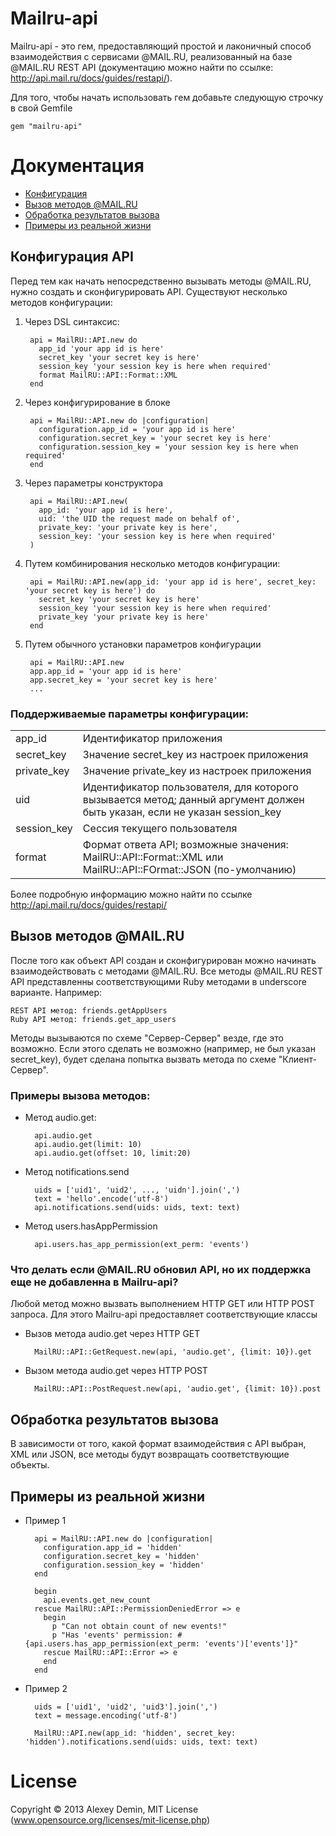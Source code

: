 # Mailru-api

Mailru-api - это гем, предоставляющий простой и лаконичный способ взаимодействия с сервисами @MAIL.RU, реализованный на базе @MAIL.RU REST API (документацию можно найти по ссылке: http://api.mail.ru/docs/guides/restapi/).

Для того, чтобы начать использовать гем добавьте следующую строчку в свой Gemfile

    gem "mailru-api"

# Документация

* [Конфигурация](#Конфигурация-api)
* [Вызов методов @MAIL.RU](#Вызов-методов-mailru)
* [Обработка результатов вызова](#Обработка-результатов-вызова)
* [Примеры из реальной жизни](#Примеры-из-реальной-жизни)


## Конфигурация API

Перед тем как начать непосредственно вызывать методы @MAIL.RU, нужно создать и сконфигурировать API. Существуют несколько методов конфигурации:

1. Через DSL синтаксис:

        api = MailRU::API.new do
          app_id 'your app id is here'
          secret_key 'your secret key is here'
          session_key 'your session key is here when required'
          format MailRU::API::Format::XML
        end

2. Через конфигурирование в блоке

        api = MailRU::API.new do |configuration|
          configuration.app_id = 'your app id is here'
          configuration.secret_key = 'your secret key is here'
          configuration.session_key = 'your session key is here when required'
        end

3. Через параметры конструктора

        api = MailRU::API.new(
          app_id: 'your app id is here', 
          uid: 'the UID the request made on behalf of', 
          private_key: 'your private key is here',
          session_key: 'your session key is here when required'
        )

4. Путем комбинирования несколько методов конфигурации:

        api = MailRU::API.new(app_id: 'your app id is here', secret_key: 'your secret key is here') do
          secret_key 'your secret key is here'
          session_key 'your session key is here when required'
          private_key 'your private key is here'
        end

5. Путем обычного установки параметров конфигурации

        api = MailRU::API.new
        app.app_id = 'your app id is here'
        app.secret_key = 'your secret key is here'
        ...

### Поддерживаемые параметры конфигурации:

<table>
  <tr><td>app_id</td><td>Идентификатор приложения</td></tr>
  <tr><td>secret_key</td><td>Значение secret_key из настроек приложения</td></tr>
  <tr><td>private_key</td><td>Значение private_key из настроек приложения</td></tr>
  <tr><td>uid</td><td>Идентификатор пользователя, для которого вызывается метод; данный аргумент должен быть указан, если не указан session_key</td></tr>
  <tr><td>session_key</td><td>Сессия текущего пользователя</td></tr>
  <tr><td>format</td><td>Формат ответа API; возможные значения: MailRU::API::Format::XML или MailRU::API::FOrmat::JSON (по-умолчанию)</td></tr>
</table>

Более подробную информацию можно найти по ссылке http://api.mail.ru/docs/guides/restapi/ 

## Вызов методов @MAIL.RU

После того как объект API создан и сконфигурирован можно начинать взаимодействовать с методами @MAIL.RU.
Все методы @MAIL.RU REST API представленны соответствующими Ruby методами в underscore варианте. Например:

    REST API метод: friends.getAppUsers
    Ruby API метод: friends.get_app_users

Методы вызываются по схеме "Сервер-Сервер" везде, где это возможно. Если этого сделать не возможно (например, не был указан secret_key), будет сделана попытка вызвать метода по схеме "Клиент-Сервер".

### Примеры вызова методов:

* Метод audio.get:

        api.audio.get
        api.audio.get(limit: 10)
        api.audio.get(offset: 10, limit:20)

* Метод notifications.send

        uids = ['uid1', 'uid2', ..., 'uidn'].join(',')
        text = 'hello'.encode('utf-8')
        api.notifications.send(uids: uids, text: text)

* Метод users.hasAppPermission

        api.users.has_app_permission(ext_perm: 'events')

### Что делать если @MAIL.RU обновил API, но их поддержка еще не добавленна в Mailru-api?

Любой метод можно вызвать выполнением HTTP GET или HTTP POST запроса. Для этого Mailru-api предоставляет соответствующие классы

* Вызов метода audio.get через HTTP GET

        MailRU::API::GetRequest.new(api, 'audio.get', {limit: 10}).get

* Вызом метода audio.get через HTTP POST
       
        MailRU::API::PostRequest.new(api, 'audio.get', {limit: 10}).post

## Обработка результатов вызова

В зависимости от того, какой формат взаимодействия с API выбран, XML или JSON, все методы будут возвращать соответствующие объекты.

## Примеры из реальной жизни

* Пример 1

        api = MailRU::API.new do |configuration|
          configuration.app_id = 'hidden'
          configuration.secret_key = 'hidden'
          configuration.session_key = 'hidden'
        end

        begin
          api.events.get_new_count
        rescue MailRU::API::PermissionDeniedError => e
          begin
            p "Can not obtain count of new events!"
            p "Has 'events' permission: #{api.users.has_app_permission(ext_perm: 'events')['events']}"
          rescue MailRU::API::Error => e
          end
        end

* Пример 2

        uids = ['uid1', 'uid2', 'uid3'].join(',')
        text = message.encoding('utf-8')

        MailRU::API.new(app_id: 'hidden', secret_key: 'hidden').notifications.send(uids: uids, text: text)

# License

Copyright &#169; 2013 Alexey Demin, MIT License (www.opensource.org/licenses/mit-license.php) 
